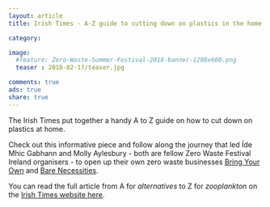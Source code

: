 ```yaml
---
layout: article
title: Irish Times - A-Z guide to cutting down on plastics in the home

category: 

image:
  #feature: Zero-Waste-Summer-Festival-2018-banner-1200x600.png
  teaser : 2018-02-17/teaser.jpg

comments: true
ads: true
share: true
---
```


The Irish Times put together a handy A to Z guide on how to cut down on plastics at home. 

Check out this informative piece and follow along the journey that led Íde Mhic Gabhann and  Molly Aylesbury - both are fellow Zero Waste Festival Ireland organisers - to open up their own zero waste businesses [Bring Your Own](https://www.facebook.com/bringyourowncontainers/) and [Bare Necessities](https://www.facebook.com/BareNecessitiesIreland/). 

You can read the full article from A for *alternatives* to Z for *zooplankton* on the [Irish Times website here](https://www.irishtimes.com/life-and-style/homes-and-property/interiors/waste-not-a-z-guide-to-cutting-down-on-plastics-in-the-home-1.3393338).

